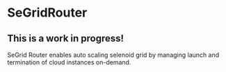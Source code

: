 # SeGridRouter
## This is a work in progress!
SeGrid Router enables auto scaling selenoid grid by managing launch and termination of cloud instances on-demand.
